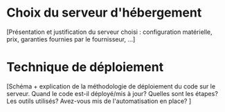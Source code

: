 # Choix du serveur d'hébergement

[Présentation et justification du serveur choisi : configuration matérielle, prix, garanties fournies par le fournisseur, ...]

# Technique de déploiement

[Schéma + explication de la méthodologie de déploiement du code sur le serveur.  Quand le code est-il déployé/mis à jour?  Quelles sont les étapes?  Les outils utilisés?  Avez-vous mis de l'automatisation en place? ]

